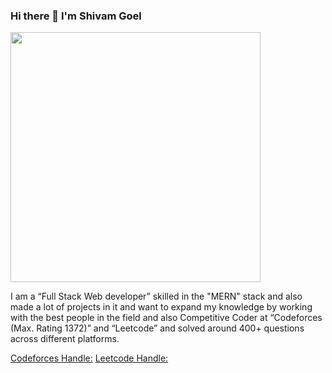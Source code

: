 ### Hi there 👋 I'm Shivam Goel   

<img width="400px" src="https://i.ibb.co/h8SvJ31/Casual-Image-med.jpg"> 


I am  a  “Full Stack Web developer” skilled in the "MERN" stack and also made a lot of projects in it and want to expand my knowledge by working with the best people in the field and also Competitive Coder at “Codeforces (Max. Rating 1372)” and “Leetcode” and solved around 400+ questions across different platforms.

[Codeforces Handle:](https://codeforces.com/profile/shivam931)
[Leetcode Handle:](https://leetcode.com/goelshivam931/)

<!--
**goelshivam931/goelshivam931** is a ✨ _special_ ✨ repository because its `README.md` (this file) appears on your GitHub profile.

Here are some ideas to get you started:

- 🔭 I’m currently working on ...
- 🌱 I’m currently learning ...
- 👯 I’m looking to collaborate on ...
- 🤔 I’m looking for help with ...
- 💬 Ask me about ...
- 📫 How to reach me: ...
- 😄 Pronouns: ...
- ⚡ Fun fact: ...
-->
